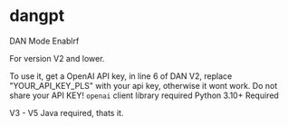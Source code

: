 # dangpt
DAN Mode Enablrf

For version V2 and lower.

To use it, get a OpenAI API key, in line 6 of DAN V2, replace "YOUR_API_KEY_PLS" with your api key, otherwise it wont work.
Do not share your API KEY!
`openai` client library required
Python 3.10+ Required

V3 - V5
Java required, thats it.
